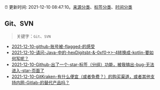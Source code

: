 :alarm_clock: 更新时间: 2021-12-10 08:47:10。[来源分类](../README.md)、[标签分类](../TAGS.md)、[时间分类](../TIMELINE.md)

## Git、SVN


> 关键字：`Git`、`SVN`



- [2021-12-10-github-账号被-flagged-的感受](https://www.v2ex.com/t/821367) 
- [2021-12-10-请问-Java-中的-hexDigitsbt-&-0xf0->>-4转换成-kotlin-要如何写呢？](https://www.v2ex.com/t/821359) 
- [2021-12-10-Github-出了一个-star-标签（分组）功能，被我搞出-bug-无法进入-star-页面了](https://www.v2ex.com/t/821356) 
- [2021-12-10-GitKraken-有什么便宜（或者免费？）的购买渠道，或者其他支持内网-Gitlab-的替代产品吗？](https://www.v2ex.com/t/821328) 
